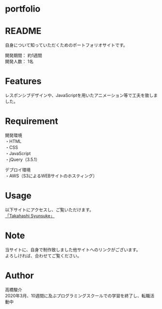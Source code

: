 # portfolio

# README
 自身について知っていただくためのポートフォリオサイトです。<br>

 開発期間： 約1週間<br>
 開発人数： 1名
 
# Features
 レスポンシブデザインや、JavaScriptを用いたアニメーション等で工夫を致しました。
 
# Requirement
 開発環境<br>
 ・HTML<br>
 ・CSS<br>
 ・JavaScript<br>
 ・jQuery（3.5.1）
 
 デプロイ環境<br>
 ・AWS（S3によるWEBサイトのホスティング）
 
# Usage
 以下サイトにアクセスし、ご覧いただけます。<br>
 <a href="http://takahashi-portfolio.s3-website-ap-northeast-1.amazonaws.com/">「Takahashi Syunsuke」</a>
 
# Note
当サイトに、自身で制作致しました他サイトへのリンクがございます。<br>
よろしければ、合わせてご覧ください。<br>

# Author
高橋駿介<br>
2020年3月、10週間に及ぶプログラミングスクールでの学習を終了し、転職活動中
